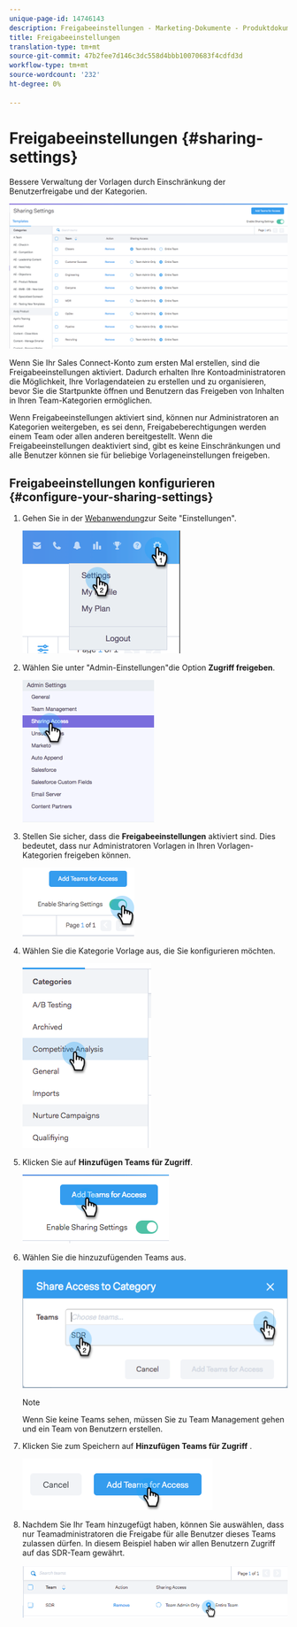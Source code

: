 ```yaml
---
unique-page-id: 14746143
description: Freigabeeinstellungen - Marketing-Dokumente - Produktdokumentation
title: Freigabeeinstellungen
translation-type: tm+mt
source-git-commit: 47b2fee7d146c3dc558d4bbb10070683f4cdfd3d
workflow-type: tm+mt
source-wordcount: '232'
ht-degree: 0%

---
```



# Freigabeeinstellungen {#sharing-settings}

Bessere Verwaltung der Vorlagen durch Einschränkung der Benutzerfreigabe und der Kategorien.

![](assets/main.png)

Wenn Sie Ihr Sales Connect-Konto zum ersten Mal erstellen, sind die Freigabeeinstellungen aktiviert. Dadurch erhalten Ihre Kontoadministratoren die Möglichkeit, Ihre Vorlagendateien zu erstellen und zu organisieren, bevor Sie die Startpunkte öffnen und Benutzern das Freigeben von Inhalten in Ihren Team-Kategorien ermöglichen.

Wenn Freigabeeinstellungen aktiviert sind, können nur Administratoren an Kategorien weitergeben, es sei denn, Freigabeberechtigungen werden einem Team oder allen anderen bereitgestellt. Wenn die Freigabeeinstellungen deaktiviert sind, gibt es keine Einschränkungen und alle Benutzer können sie für beliebige Vorlageneinstellungen freigeben.

## Freigabeeinstellungen konfigurieren {#configure-your-sharing-settings}

1. Gehen Sie in der [Webanwendung](http://toutapp.com/login)zur Seite &quot;Einstellungen&quot;.

   ![](assets/one-2.png)

1. Wählen Sie unter &quot;Admin-Einstellungen&quot;die Option **Zugriff freigeben**.

   ![](assets/two-2.png)

1. Stellen Sie sicher, dass die **Freigabeeinstellungen** aktiviert sind. Dies bedeutet, dass nur Administratoren Vorlagen in Ihren Vorlagen-Kategorien freigeben können.

   ![](assets/three-2.png)

1. Wählen Sie die Kategorie Vorlage aus, die Sie konfigurieren möchten.

   ![](assets/four-2.png)

1. Klicken Sie auf **Hinzufügen Teams für Zugriff**.

   ![](assets/five-2.png)

1. Wählen Sie die hinzuzufügenden Teams aus.

   ![](assets/six-1.png)

   >[!NOTE]
   >
   >Wenn Sie keine Teams sehen, müssen Sie zu Team Management gehen und ein Team von Benutzern erstellen.

1. Klicken Sie zum Speichern auf **Hinzufügen Teams für Zugriff** .

   ![](assets/seven-1.png)

1. Nachdem Sie Ihr Team hinzugefügt haben, können Sie auswählen, dass nur Teamadministratoren die Freigabe für alle Benutzer dieses Teams zulassen dürfen. In diesem Beispiel haben wir allen Benutzern Zugriff auf das SDR-Team gewährt.

   ![](assets/eight-1.png)

